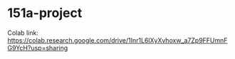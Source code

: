 # 151a-project
Colab link: https://colab.research.google.com/drive/1Inr1L6lXyXvhoxw_a7Zp9FFUmnFG9YcH?usp=sharing

